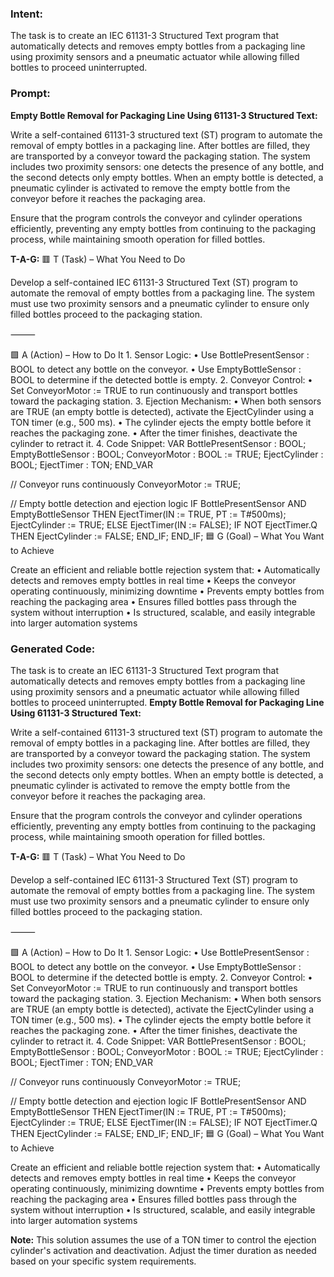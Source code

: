 ### Intent:
The task is to create an IEC 61131-3 Structured Text program that automatically detects and removes empty bottles from a packaging line using proximity sensors and a pneumatic actuator while allowing filled bottles to proceed uninterrupted.

### Prompt:
**Empty Bottle Removal for Packaging Line Using 61131-3 Structured Text:**

Write a self-contained 61131-3 structured text (ST) program to automate the removal of empty bottles in a packaging line. After bottles are filled, they are transported by a conveyor toward the packaging station. The system includes two proximity sensors: one detects the presence of any bottle, and the second detects only empty bottles. When an empty bottle is detected, a pneumatic cylinder is activated to remove the empty bottle from the conveyor before it reaches the packaging area.

Ensure that the program controls the conveyor and cylinder operations efficiently, preventing any empty bottles from continuing to the packaging process, while maintaining smooth operation for filled bottles.

**T-A-G:**
🟥 T (Task) – What You Need to Do

Develop a self-contained IEC 61131-3 Structured Text (ST) program to automate the removal of empty bottles from a packaging line. The system must use two proximity sensors and a pneumatic cylinder to ensure only filled bottles proceed to the packaging station.

⸻

🟩 A (Action) – How to Do It
	1.	Sensor Logic:
	•	Use BottlePresentSensor : BOOL to detect any bottle on the conveyor.
	•	Use EmptyBottleSensor : BOOL to determine if the detected bottle is empty.
	2.	Conveyor Control:
	•	Set ConveyorMotor := TRUE to run continuously and transport bottles toward the packaging station.
	3.	Ejection Mechanism:
	•	When both sensors are TRUE (an empty bottle is detected), activate the EjectCylinder using a TON timer (e.g., 500 ms).
	•	The cylinder ejects the empty bottle before it reaches the packaging zone.
	•	After the timer finishes, deactivate the cylinder to retract it.
	4.	Code Snippet:
 VAR
    BottlePresentSensor : BOOL;
    EmptyBottleSensor : BOOL;
    ConveyorMotor : BOOL := TRUE;
    EjectCylinder : BOOL;
    EjectTimer : TON;
END_VAR

// Conveyor runs continuously
ConveyorMotor := TRUE;

// Empty bottle detection and ejection logic
IF BottlePresentSensor AND EmptyBottleSensor THEN
    EjectTimer(IN := TRUE, PT := T#500ms);
    EjectCylinder := TRUE;
ELSE
    EjectTimer(IN := FALSE);
    IF NOT EjectTimer.Q THEN
        EjectCylinder := FALSE;
    END_IF;
END_IF;
🟦 G (Goal) – What You Want to Achieve

Create an efficient and reliable bottle rejection system that:
	•	Automatically detects and removes empty bottles in real time
	•	Keeps the conveyor operating continuously, minimizing downtime
	•	Prevents empty bottles from reaching the packaging area
	•	Ensures filled bottles pass through the system without interruption
	•	Is structured, scalable, and easily integrable into larger automation systems

### Generated Code:
The task is to create an IEC 61131-3 Structured Text program that automatically detects and removes empty bottles from a packaging line using proximity sensors and a pneumatic actuator while allowing filled bottles to proceed uninterrupted.
**Empty Bottle Removal for Packaging Line Using 61131-3 Structured Text:**

Write a self-contained 61131-3 structured text (ST) program to automate the removal of empty bottles in a packaging line. After bottles are filled, they are transported by a conveyor toward the packaging station. The system includes two proximity sensors: one detects the presence of any bottle, and the second detects only empty bottles. When an empty bottle is detected, a pneumatic cylinder is activated to remove the empty bottle from the conveyor before it reaches the packaging area.

Ensure that the program controls the conveyor and cylinder operations efficiently, preventing any empty bottles from continuing to the packaging process, while maintaining smooth operation for filled bottles.

**T-A-G:**
🟥 T (Task) – What You Need to Do

Develop a self-contained IEC 61131-3 Structured Text (ST) program to automate the removal of empty bottles from a packaging line. The system must use two proximity sensors and a pneumatic cylinder to ensure only filled bottles proceed to the packaging station.

⸻

🟩 A (Action) – How to Do It
	1.	Sensor Logic:
	•	Use BottlePresentSensor : BOOL to detect any bottle on the conveyor.
	•	Use EmptyBottleSensor : BOOL to determine if the detected bottle is empty.
	2.	Conveyor Control:
	•	Set ConveyorMotor := TRUE to run continuously and transport bottles toward the packaging station.
	3.	Ejection Mechanism:
	•	When both sensors are TRUE (an empty bottle is detected), activate the EjectCylinder using a TON timer (e.g., 500 ms).
	•	The cylinder ejects the empty bottle before it reaches the packaging zone.
	•	After the timer finishes, deactivate the cylinder to retract it.
	4.	Code Snippet:
 VAR
    BottlePresentSensor : BOOL;
    EmptyBottleSensor : BOOL;
    ConveyorMotor : BOOL := TRUE;
    EjectCylinder : BOOL;
    EjectTimer : TON;
END_VAR

// Conveyor runs continuously
ConveyorMotor := TRUE;

// Empty bottle detection and ejection logic
IF BottlePresentSensor AND EmptyBottleSensor THEN
    EjectTimer(IN := TRUE, PT := T#500ms);
    EjectCylinder := TRUE;
ELSE
    EjectTimer(IN := FALSE);
    IF NOT EjectTimer.Q THEN
        EjectCylinder := FALSE;
    END_IF;
END_IF;
🟦 G (Goal) – What You Want to Achieve

Create an efficient and reliable bottle rejection system that:
	•	Automatically detects and removes empty bottles in real time
	•	Keeps the conveyor operating continuously, minimizing downtime
	•	Prevents empty bottles from reaching the packaging area
	•	Ensures filled bottles pass through the system without interruption
	•	Is structured, scalable, and easily integrable into larger automation systems

**Note:** This solution assumes the use of a TON timer to control the ejection cylinder's activation and deactivation. Adjust the timer duration as needed based on your specific system requirements.
